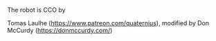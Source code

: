 The robot is CCO by

Tomas Laulhe (https://www.patreon.com/quaternius), modified by Don McCurdy
(https://donmccurdy.com/)